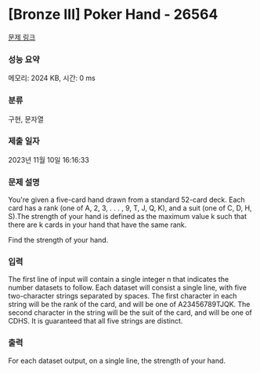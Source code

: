 # [Bronze III] Poker Hand - 26564 

[문제 링크](https://www.acmicpc.net/problem/26564) 

### 성능 요약

메모리: 2024 KB, 시간: 0 ms

### 분류

구현, 문자열

### 제출 일자

2023년 11월 10일 16:16:33

### 문제 설명

<p>You're given a five-card hand drawn from a standard 52-card deck. Each card has a rank (one of A, 2, 3, . . . , 9, T, J, Q, K), and a suit (one of C, D, H, S).The strength of your hand is defined as the maximum value k such that there are k cards in your hand that have the same rank.</p>

<p>Find the strength of your hand.</p>

### 입력 

 <p>The first line of input will contain a single integer n that indicates the number datasets to follow. Each dataset will consist a single line, with five two-character strings separated by spaces. The first character in each string will be the rank of the card, and will be one of A23456789TJQK. The second character in the string will be the suit of the card, and will be one of CDHS. It is guaranteed that all five strings are distinct.</p>

### 출력 

 <p>For each dataset output, on a single line, the strength of your hand.</p>

